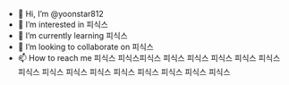 - 👋 Hi, I’m @yoonstar812
- 👀 I’m interested in 피식스
- 🌱 I’m currently learning 피식스
- 💞️ I’m looking to collaborate on 피식스
- 📫 How to reach me 피식스 피식스피식스 피식스 피식스 피식스 피식스 피식스 피식스 피식스 피식스 피식스 피식스 피식스 피식스 피식스 피식스  

<!---
yoonstar812/yoonstar812 is a ✨ special ✨ repository because its `README.md` (this file) appears on your GitHub profile.
You can click the Preview link to take a look at your changes.
--->
